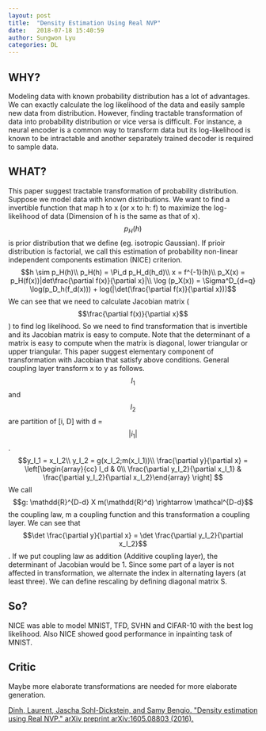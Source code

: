 ```yaml
---
layout: post
title:  "Density Estimation Using Real NVP"
date:   2018-07-18 15:40:59
author: Sungwon Lyu
categories: DL
---
```


## WHY? 
Modeling data with known probability distribution has a lot of advantages. We can exactly calculate the log likelihood of the data and easily sample new data from distribution. However, finding tractable transformation of data into probability distribution or vice versa is difficult. For instance, a neural encoder is a common way to transform data but its log-likelihood is known to be intractable and another separately trained decoder is required to sample data. 

## WHAT?
This paper suggest tractable transformation of probability distribution. Suppose we model data with known distributions. We want to find a invertible function that map h to x (or x to h: f) to maximize the log-likelihood of data (Dimension of h is the same as that of x). $$p_H(h)$$ is prior distribution that we define (eg. isotropic Gaussian). If prioir distribution is factorial, we call this estimation of probability non-linear independent components estimation (NICE) criterion. 
$$h \sim p_H(h)\\
p_H(h) = \Pi_d p_H_d(h_d)\\
x = f^{-1}(h)\\
p_X(x) = p_H(f(x))|det\frac{\partial f(x)}{\partial x}|\\
\log (p_X(x)) = \Sigma^D_{d=q} \log(p_D_h(f_d(x))) + log(|\det(\frac{\partial f(x)}{\partial x}))$$
We can see that we need to calculate Jacobian matrix ($$\frac{\partial f(x)}{\partial x}$$) to find log likelihood. So we need to find transformation that is invertible and its Jacobian matrix is easy to compute. Note that the determinant of a matrix is easy to compute when the matrix is diagonal, lower triangular or upper triangular. This paper suggest elementary component of transformation with Jacobian that satisfy above conditions. General coupling layer transform x to y as follows. $$I_1$$ and $$I_2$$ are partition of [i, D] with d = $$|i_1|$$. 
$$y_I_1 = x_I_2\\
y_I_2 = g(x_I_2;m(x_I_1))\\
\frac{\partial y}{\partial x} = \left[\begin{array}{cc} I_d & 0\\ \frac{\partial y_I_2}{\partial x_I_1} & \frac{\partial y_I_2}{\partial x_I_2}\end{array} \right]
$$
We call $$g: \mathdd{R}^{D-d} X m(\mathdd{R}^d) \rightarrow \mathcal^{D-d}$$ the coupling law, m a coupling function and this transformation a coupling layer. We can see that $$\det \frac{\partial y}{\partial x} = \det \frac{\partial y_I_2}{\partial x_I_2}$$. If we put coupling law as addition (Additive coupling layer), the determinant of Jacobian would be 1. Since some part of a layer is not affected in transformation, we alternate the index in alternating layers (at least three). We can define rescaling by defining diagonal matrix S.  

## So?
NICE was able to model MNIST, TFD, SVHN and CIFAR-10 with the best log likelihood. Also NICE showed good performance in inpainting task of MNIST.

## Critic
Maybe more elaborate transformations are needed for more elaborate generation.	

[Dinh, Laurent, Jascha Sohl-Dickstein, and Samy Bengio. "Density estimation using Real NVP." arXiv preprint arXiv:1605.08803 (2016).](https://arxiv.org/abs/1605.08803)